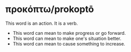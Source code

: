 # προκόπτω/prokoptō
This word is an action. It is a verb.

* This word can mean to make progress or go forward.
* This word can mean to make one's situation better.
* This word can mean to cause something to increase.
